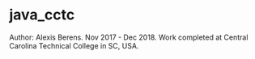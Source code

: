 # java_cctc
Author: Alexis Berens. 
Nov 2017 - Dec 2018.
Work completed at Central Carolina Technical College in SC, USA.
